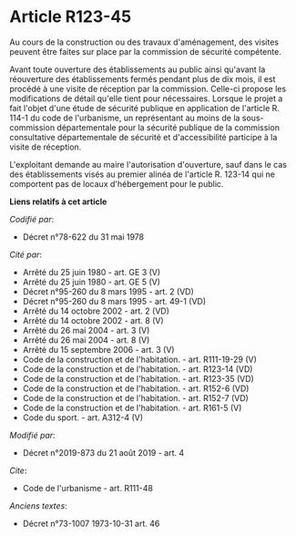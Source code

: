 # Article R123-45

Au cours de la construction ou des travaux d'aménagement, des visites peuvent être faites sur place par la commission de
sécurité compétente. 

Avant toute ouverture des établissements au public ainsi qu'avant la réouverture des établissements fermés pendant plus de
dix mois, il est procédé à une visite de réception par la commission. Celle-ci propose les modifications de détail qu'elle
tient pour nécessaires. Lorsque le projet a fait l'objet d'une étude de sécurité publique en application de l'article R.
114-1 du code de l'urbanisme, un représentant au moins de la sous-commission départementale pour la sécurité publique de la
commission consultative départementale de sécurité et d'accessibilité participe à la visite de réception. 

L'exploitant demande au maire l'autorisation d'ouverture, sauf dans le cas des établissements visés au premier alinéa de
l'article R. 123-14 qui ne comportent pas de locaux d'hébergement pour le public.

**Liens relatifs à cet article**

_Codifié par_:

  - Décret n°78-622 du 31 mai 1978

_Cité par_:

  - Arrêté du 25 juin 1980 - art. GE 3 (V)
  - Arrêté du 25 juin 1980 - art. GE 5 (V)
  - Décret n°95-260 du 8 mars 1995 - art. 2 (VD)
  - Décret n°95-260 du 8 mars 1995 - art. 49-1 (VD)
  - Arrêté du 14 octobre 2002 - art. 2 (VD)
  - Arrêté du 14 octobre 2002 - art. 8 (V)
  - Arrêté du 26 mai 2004 - art. 3 (V)
  - Arrêté du 26 mai 2004 - art. 8 (V)
  - Arrêté du 15 septembre 2006 - art. 3 (V)
  - Code de la construction et de l'habitation. - art. R111-19-29 (V)
  - Code de la construction et de l'habitation. - art. R123-14 (VD)
  - Code de la construction et de l'habitation. - art. R123-35 (VD)
  - Code de la construction et de l'habitation. - art. R152-6 (VD)
  - Code de la construction et de l'habitation. - art. R152-7 (VD)
  - Code de la construction et de l'habitation. - art. R161-5 (V)
  - Code du sport. - art. A312-4 (V)

_Modifié par_:

  - Décret n°2019-873 du 21 août 2019 - art. 4

_Cite_:

  - Code de l'urbanisme - art. R111-48

_Anciens textes_:

  - Décret n°73-1007 1973-10-31 art. 46

